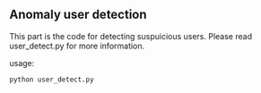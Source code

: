 ## Anomaly user detection

This part is the code for detecting suspuicious users.
Please read user_detect.py for more information.

usage:

    python user_detect.py